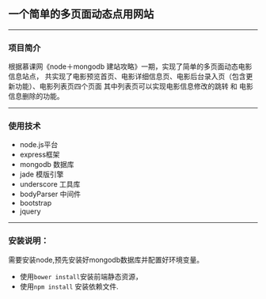 

## 一个简单的多页面动态点用网站
---
### 项目简介
根据慕课网《node＋mongodb 建站攻略》一期，实现了简单的多页面动态电影信息站点，
共实现了电影预览首页、电影详细信息页、电影后台录入页（包含更新功能）、电影列表页四个页面
其中列表页可以实现电影信息修改的跳转 和 电影信息删除的功能。

---
### 使用技术

- node.js平台
- express框架
- mongodb 数据库
- jade 模版引擎
- underscore 工具库
- bodyParser 中间件
- bootstrap 
- jquery

---
### 安装说明：
需要安装node,预先安装好mongodb数据库并配置好环境变量。
- 使用`bower install`安装前端静态资源，
- 使用`npm install` 安装依赖文件.


